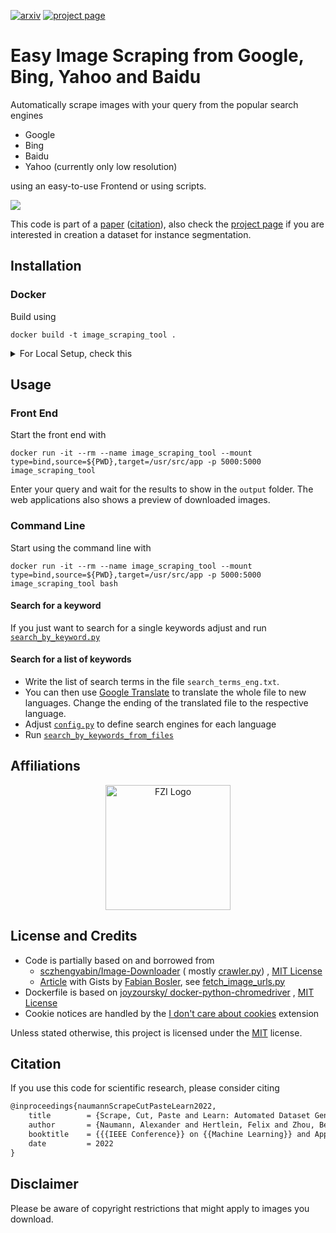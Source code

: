 [![arxiv](http://img.shields.io/badge/paper-arxiv.2210.09814-B31B1B.svg)][arxiv]
[![project page](https://img.shields.io/badge/website-project%20page-informational.svg)][project page]

# Easy Image Scraping from Google, Bing, Yahoo and Baidu

Automatically scrape images with your query from the popular search engines

- Google
- Bing
- Baidu
- Yahoo (currently only low resolution)

using an easy-to-use Frontend or using scripts.

![](data/misc/demo.gif)

This code is part of a [paper][arxiv] ([citation](#citation)), also check
the [project page][project page] if you are interested in creation a dataset for instance segmentation.

## Installation

### Docker

Build using

```shell
docker build -t image_scraping_tool .
```

<details>
  <summary>For Local Setup, check this</summary>

### Local installation

- Set up an environment using
  ```shell
  conda env create -f environment.yml
  ```
  or
  ```shell
  pip install -r requirements.txt
  ```
- To use [Selenium](https://www.selenium.dev/), we need to download
  the [Chrome Driver](https://sites.google.com/chromium.org/driver/) (also
  see [this](https://www.selenium.dev/documentation/webdriver/getting_started/install_drivers/))
- [Check](https://www.google.com/intl/us/chrome/update/) your Chrome Version and download the corresponding webdriver
  version
- Unzip it, and add it to the path (for details, see [here](https://stackoverflow.com/a/40556092)). Alternatively, you
  can adjust [scrape_and_download.py](src/scraping/scrape_and_download.py)
  ```python
  with webdriver.Chrome(
      executable_path="path/to/chrome_diver.exe",  # add this line
      options=set_chrome_options()
  ) as wd:
  ```

</details>

## Usage

### Front End

Start the front end with

```shell
docker run -it --rm --name image_scraping_tool --mount type=bind,source=${PWD},target=/usr/src/app -p 5000:5000 image_scraping_tool
```

Enter your query and wait for the results to show in the `output` folder. The web applications also shows a preview of
downloaded images.

### Command Line

Start using the command line with

```shell
docker run -it --rm --name image_scraping_tool --mount type=bind,source=${PWD},target=/usr/src/app -p 5000:5000 image_scraping_tool bash
```

#### Search for a keyword

If you just want to search for a single keywords adjust and run [`search_by_keyword.py`](src/tools/search_by_keyword.py)

#### Search for a list of keywords

- Write the list of search terms in the file `search_terms_eng.txt`.
- You can then use [Google Translate](https://translate.google.com/) to translate the whole file to new languages.
  Change the ending of the translated file to the respective language.
- Adjust [`config.py`](src/config.py) to define search engines for each language
- Run [`search_by_keywords_from_files`](src/tools/search_by_keywords_from_files.py)

## Affiliations

<p align="center">
    <img src="https://upload.wikimedia.org/wikipedia/de/thumb/4/44/Fzi_logo.svg/1200px-Fzi_logo.svg.png?raw=true" alt="FZI Logo" height="200"/>
</p>

## License and Credits

- Code is partially based on and borrowed from
  - [sczhengyabin/Image-Downloader](https://github.com/sczhengyabin/Image-Downloader) (
    mostly [crawler.py](https://github.com/sczhengyabin/Image-Downloader/blob/master/crawler.py))
    , [MIT License](https://github.com/sczhengyabin/Image-Downloader/blob/master/LICENSE)
  - [Article](https://towardsdatascience.com/image-scraping-with-python-a96feda8af2d) with Gists
    by [Fabian Bosler](https://medium.com/@fabianbosler), see [fetch_image_urls.py](src/scraping/fetch_image_urls.py)
- Dockerfile is based
  on [joyzoursky/ docker-python-chromedriver](https://github.com/joyzoursky/docker-python-chromedriver/blob/master/py-debian/3.9-selenium/Dockerfile)
  , [MIT License](https://github.com/joyzoursky/docker-python-chromedriver/blob/master/LICENSE)
- Cookie notices are handled by the [I don't care about cookies](https://www.i-dont-care-about-cookies.eu/) extension

Unless stated otherwise, this project is licensed under the [MIT](LICENSE) license.

## Citation

If you use this code for scientific research, please consider citing

```latex
@inproceedings{naumannScrapeCutPasteLearn2022,
	title        = {Scrape, Cut, Paste and Learn: Automated Dataset Generation Applied to Parcel Logistics},
	author       = {Naumann, Alexander and Hertlein, Felix and Zhou, Benchun and Dörr, Laura and Furmans, Kai},
	booktitle    = {{{IEEE Conference}} on {{Machine Learning}} and Applications ({{ICMLA}})},
	date         = 2022
}
```

## Disclaimer

Please be aware of copyright restrictions that might apply to images you download.

[arxiv]: https://arxiv.org/abs/2210.09814
[project page]: https://a-nau.github.io/parcel2d
